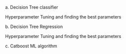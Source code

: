 a. Decision Tree classifier

Hyperparameter Tuning and finding the best parameters

b. Decision Tree Regression

Hyperparameter Tuning and finding the best parameters

c. Catboost ML algorithm
